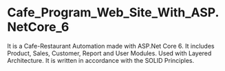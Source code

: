 # Cafe_Program_Web_Site_With_ASP.NetCore_6
It is a Cafe-Restaurant Automation made with ASP.Net Core 6. It includes Product, Sales, Customer, Report and User Modules. Used with Layered Architecture. It is written in accordance with the SOLID Principles.
